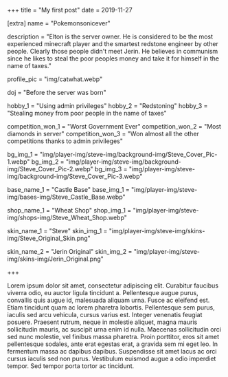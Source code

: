 +++
title = "My first post"
date = 2019-11-27

[extra]
name = "Pokemonsonicever"

description = "Elton is the server owner. He is considered to be the most experienced minecraft player and the smartest redstone engineer by other people. Clearly those people didn't meet Jerin. He believes in communism since he likes to steal the poor peoples money and take it for himself in the name of taxes."

profile_pic = "img/catwhat.webp"

doj = "Before the server was born"

hobby_1 = "Using admin privileges"
hobby_2 = "Redstoning"
hobby_3 = "Stealing money from poor people in the name of taxes"

competition_won_1 = "Worst Government Ever"
competition_won_2 = "Most diamonds in server"
competition_won_3 = "Won almost all the other competitions thanks to admin privileges"

bg_img_1 = "img/player-img/steve-img/background-img/Steve_Cover_Pic-1.webp"
bg_img_2 = "img/player-img/steve-img/background-img/Steve_Cover_Pic-2.webp"
bg_img_3 = "img/player-img/steve-img/background-img/Steve_Cover_Pic-3.webp"

base_name_1 = "Castle Base"
base_img_1 = "img/player-img/steve-img/bases-img/Steve_Castle_Base.webp"

shop_name_1 = "Wheat Shop"
shop_img_1 = "img/player-img/steve-img/shops-img/Steve_Wheat_Shop.webp"

skin_name_1 = "Steve"
skin_img_1 = "img/player-img/steve-img/skins-img/Steve_Original_Skin.png"

skin_name_2 = "Jerin Original"
skin_img_2 = "img/player-img/steve-img/skins-img/Jerin_Original.png"

+++

Lorem ipsum dolor sit amet, consectetur adipiscing elit. Curabitur faucibus viverra odio, eu auctor ligula tincidunt a. Pellentesque augue purus, convallis quis augue id, malesuada aliquam urna. Fusce ac eleifend est. Etiam tincidunt quam ac lorem pharetra lobortis. Pellentesque sem purus, iaculis sed arcu vehicula, cursus varius est. Integer venenatis feugiat posuere. Praesent rutrum, neque in molestie aliquet, magna mauris sollicitudin mauris, ac suscipit urna enim id nulla. Maecenas sollicitudin orci sed nunc molestie, vel finibus massa pharetra. Proin porttitor, eros sit amet pellentesque sodales, ante erat egestas erat, a gravida sem mi eget leo. In fermentum massa ac dapibus dapibus. Suspendisse sit amet lacus ac orci cursus iaculis sed non purus. Vestibulum euismod augue a odio imperdiet tempor. Sed tempor porta tortor ac tincidunt.

